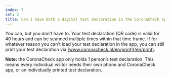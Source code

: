 ```yaml
---
index: 7
set: 2
title: Can I have both a digital test declaration in the CoronaCheck app and a printed test declaration?
---
```

You can, but you don’t have to. Your test declaration (QR code) is valid for 40 hours and can be scanned multiple times within that time frame. If for whatever reason you can’t load your test declaration in the app, you can still print your test declaration via [www.coronacheck.nl/en/print](/en/print).

**Note:** the CoronaCheck app only holds 1 person’s test declaration. This means every individual visitor needs their own phone and CoronaCheck app, or an individually printed test declaration.
